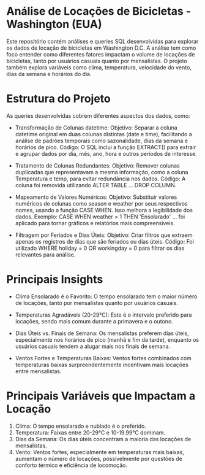 # Análise de Locações de Bicicletas - Washington (EUA)
Este repositório contém análises e queries SQL desenvolvidas para explorar os dados de locação de bicicletas em Washington D.C. A análise tem como foco entender como diferentes fatores impactam o volume de locações de bicicletas, tanto por usuários casuais quanto por mensalistas. O projeto também explora variáveis como clima, temperatura, velocidade do vento, dias da semana e horários do dia.

# Estrutura do Projeto
As queries desenvolvidas cobrem diferentes aspectos dos dados, como:

- Transformação de Colunas datetime:
Objetivo: Separar a coluna datetime original em duas colunas distintas (date e time), facilitando a análise de padrões temporais como sazonalidade, dias da semana e horários de pico.
Código: O SQL inclui a função EXTRACT() para extrair e agrupar dados por dia, mês, ano, hora e outros períodos de interesse.

- Tratamento de Colunas Redundantes:
Objetivo: Remover colunas duplicadas que representavam a mesma informação, como a coluna Temperatura e temp, para evitar redundância nos dados.
Código: A coluna foi removida utilizando ALTER TABLE ... DROP COLUMN.

- Mapeamento de Valores Numéricos:
Objetivo: Substituir valores numéricos de colunas como season e weather por seus respectivos nomes, usando a função CASE WHEN. Isso melhora a legibilidade dos dados.
Exemplo: CASE WHEN weather = 1 THEN 'Ensolarado' ... foi aplicado para tornar gráficos e relatórios mais compreensíveis.

- Filtragem por Feriados e Dias Úteis:
Objetivo: Criar filtros que extraem apenas os registros de dias que são feriados ou dias úteis.
Código: Foi utilizado WHERE holiday = 0 OR workingday = 0 para filtrar os dias relevantes para análise.

# Principais Insights
- Clima Ensolarado é o Favorito: O tempo ensolarado tem o maior número de locações, tanto por mensalistas quanto por usuários casuais.

- Temperaturas Agradáveis (20-29°C): Este é o intervalo preferido para locações, sendo mais comum durante a primavera e o outono.

- Dias Úteis vs. Finais de Semana: Os mensalistas preferem dias úteis, especialmente nos horários de pico (manhã e fim da tarde), enquanto os usuários casuais tendem a alugar mais nos finais de semana.

- Ventos Fortes e Temperaturas Baixas: Ventos fortes combinados com temperaturas baixas surpreendentemente incentivam mais locações entre mensalistas.

# Principais Variáveis que Impactam a Locação
1) Clima: O tempo ensolarado e nublado é o preferido.
2) Temperatura: Faixas entre 20-29°C e 10-19.99°C dominam.
3) Dias da Semana: Os dias úteis concentram a maioria das locações de mensalistas.
4) Vento: Ventos fortes, especialmente em temperaturas mais baixas, aumentam o número de locações, possivelmente por questões de conforto térmico e eficiência de locomoção.
